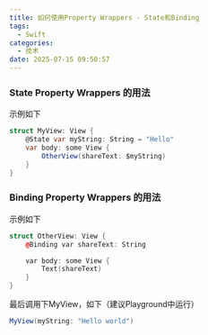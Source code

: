 ```yaml
---
title: 如何使用Property Wrappers - State和Binding
tags:
  - Swift
categories:
  - 技术
date: 2025-07-15 09:50:57
---
```


### State Property Wrappers 的用法

示例如下

```cs
struct MyView: View {
    @State var myString: String = "Hello"
    var body: some View {
        OtherView(shareText: $myString)
    }
}
```

### Binding Property Wrappers 的用法

示例如下

```cpp
struct OtherView: View {
    @Binding var shareText: String

    var body: some View {
        Text(shareText)
    }
}
```

最后调用下MyView，如下（建议Playground中运行）

```cs
MyView(myString: "Hello world")
```
